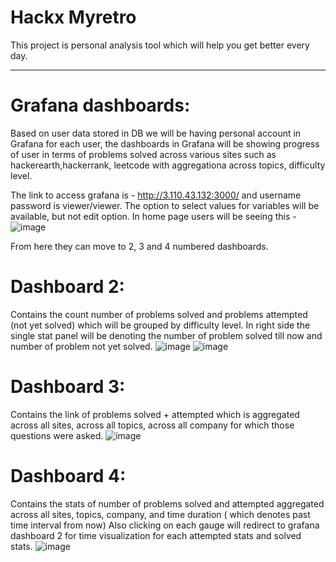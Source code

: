 # Hackx Myretro

This project is personal analysis tool which will help you get better every day.

---------------------------------------

# Grafana dashboards:
Based on user data stored in DB we will be having personal account in Grafana for each user, the dashboards in Grafana will be showing progress of user in terms of problems solved across various sites such as hackerearth,hackerrank, leetcode with aggregationa across topics, difficulty level.

The link to access grafana is - http://3.110.43.132:3000/ and username password is viewer/viewer. The option to select values for variables will be available, but not edit option. 
In home page users will be seeing this - 
![image](https://user-images.githubusercontent.com/30981073/136684137-b3406cae-b712-4ddc-832e-b9894ac96b75.png)

From here they can move to 2, 3 and 4 numbered dashboards.
# Dashboard 2:
Contains the count number of problems solved and problems attempted (not yet solved) which will be grouped by difficulty level. In right side the single stat
panel will be denoting the number of problem solved till now and number of problem not yet solved.
![image](https://user-images.githubusercontent.com/30981073/136684265-79d3c53c-1ed1-4257-8102-6a1ce376899f.png)
![image](https://user-images.githubusercontent.com/30981073/136684314-d2658822-f878-4adc-a072-259c8fbe375f.png)


# Dashboard 3:
Contains the link of problems solved + attempted which is aggregated across all sites, across all topics, across all company for which those questions were asked.
![image](https://user-images.githubusercontent.com/30981073/136684334-7ead004e-e7de-4559-ae0d-962bee8c467f.png)


# Dashboard 4:
Contains the stats of number of problems solved and attempted aggregated across all sites, topics, company, and time duration ( which denotes past time interval from now)
Also clicking on each gauge will redirect to grafana dashboard 2 for time visualization for each attempted stats and solved stats.
![image](https://user-images.githubusercontent.com/30981073/136684393-80c56a83-4685-40e0-8903-a2788e552a44.png)
